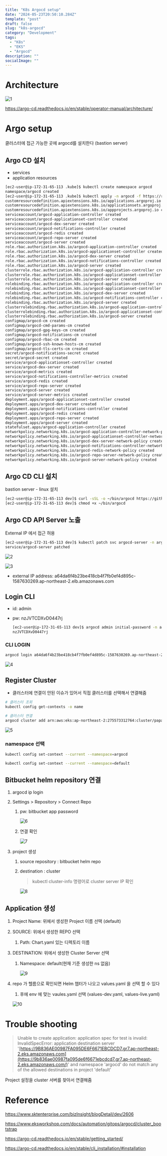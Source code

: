 ```yaml
---
title: "K8s Argocd setup"
date: "2024-05-23T20:50:10.284Z"
template: "post"
draft: false
slug: "k8s-argocd"
category: "Development"
tags:
  - "K8s"
  - "EKS"
  - "Argocd"
description: ""
socialImage: ""
---
```


# Architecture

![1](/media/argo_1.jpg)

https://argo-cd.readthedocs.io/en/stable/operator-manual/architecture/

# Argo setup

클러스터에 접근 가능한 곳에 argocd를 설치한다 (bastion server)

## Argo CD 설치

- services
- application resources

```bash
[ec2-user@ip-172-31-65-113 .kube]$ kubectl create namespace argocd
namespace/argocd created
[ec2-user@ip-172-31-65-113 .kube]$ kubectl apply -n argocd -f https://raw.githubusercontent.com/argoproj/argo-cd/stable/manifests/install.yaml
customresourcedefinition.apiextensions.k8s.io/applications.argoproj.io created
customresourcedefinition.apiextensions.k8s.io/applicationsets.argoproj.io created
customresourcedefinition.apiextensions.k8s.io/appprojects.argoproj.io created
serviceaccount/argocd-application-controller created
serviceaccount/argocd-applicationset-controller created
serviceaccount/argocd-dex-server created
serviceaccount/argocd-notifications-controller created
serviceaccount/argocd-redis created
serviceaccount/argocd-repo-server created
serviceaccount/argocd-server created
role.rbac.authorization.k8s.io/argocd-application-controller created
role.rbac.authorization.k8s.io/argocd-applicationset-controller created
role.rbac.authorization.k8s.io/argocd-dex-server created
role.rbac.authorization.k8s.io/argocd-notifications-controller created
role.rbac.authorization.k8s.io/argocd-server created
clusterrole.rbac.authorization.k8s.io/argocd-application-controller created
clusterrole.rbac.authorization.k8s.io/argocd-applicationset-controller created
clusterrole.rbac.authorization.k8s.io/argocd-server created
rolebinding.rbac.authorization.k8s.io/argocd-application-controller created
rolebinding.rbac.authorization.k8s.io/argocd-applicationset-controller created
rolebinding.rbac.authorization.k8s.io/argocd-dex-server created
rolebinding.rbac.authorization.k8s.io/argocd-notifications-controller created
rolebinding.rbac.authorization.k8s.io/argocd-server created
clusterrolebinding.rbac.authorization.k8s.io/argocd-application-controller created
clusterrolebinding.rbac.authorization.k8s.io/argocd-applicationset-controller created
clusterrolebinding.rbac.authorization.k8s.io/argocd-server created
configmap/argocd-cm created
configmap/argocd-cmd-params-cm created
configmap/argocd-gpg-keys-cm created
configmap/argocd-notifications-cm created
configmap/argocd-rbac-cm created
configmap/argocd-ssh-known-hosts-cm created
configmap/argocd-tls-certs-cm created
secret/argocd-notifications-secret created
secret/argocd-secret created
service/argocd-applicationset-controller created
service/argocd-dex-server created
service/argocd-metrics created
service/argocd-notifications-controller-metrics created
service/argocd-redis created
service/argocd-repo-server created
service/argocd-server created
service/argocd-server-metrics created
deployment.apps/argocd-applicationset-controller created
deployment.apps/argocd-dex-server created
deployment.apps/argocd-notifications-controller created
deployment.apps/argocd-redis created
deployment.apps/argocd-repo-server created
deployment.apps/argocd-server created
statefulset.apps/argocd-application-controller created
networkpolicy.networking.k8s.io/argocd-application-controller-network-policy created
networkpolicy.networking.k8s.io/argocd-applicationset-controller-network-policy created
networkpolicy.networking.k8s.io/argocd-dex-server-network-policy created
networkpolicy.networking.k8s.io/argocd-notifications-controller-network-policy created
networkpolicy.networking.k8s.io/argocd-redis-network-policy created
networkpolicy.networking.k8s.io/argocd-repo-server-network-policy created
networkpolicy.networking.k8s.io/argocd-server-network-policy created
```

## **Argo CD CLI 설치**

bastion server - linux 설치

```bash
[ec2-user@ip-172-31-65-113 dev]$ curl -sSL -o ~/bin/argocd https://github.com/argoproj/argo-cd/releases/latest/download/argocd-linux-amd64
[ec2-user@ip-172-31-65-113 dev]$ chmod +x ~/bin/argocd
```

## **Argo CD API Server 노출**

External IP 에서 접근 허용

```bash
[ec2-user@ip-172-31-65-113 dev]$ kubectl patch svc argocd-server -n argocd -p '{"spec": {"type": "LoadBalancer"}}'
service/argocd-server patched
```

![2](/media/argo_2.jpg)

![3](/media/argo_3.jpg)

- external IP address: a64da6f4b23be418cb4f7fb0ef4d895c-1587630269.ap-northeast-2.elb.amazonaws.com

## Login CLI

- id: admin
- pw: nzJVTCDXvD0447rj
    
    ```bash
    [ec2-user@ip-172-31-65-113 dev]$ argocd admin initial-password -n argocd
    nzJVTCDXvD0447rj
    ```
    

### CLI LOGIN

```bash
argocd login a64da6f4b23be418cb4f7fb0ef4d895c-1587630269.ap-northeast-2.elb.amazonaws.com:443
```

![4](/media/argo_4.jpg)

## Register Cluster

- 클러스터에 연결이 안된 이슈가 있어서 직접 클러스터를 선택해서 연결해줌

```bash
# 클러스터 조회
kubectl config get-contexts -o name

# 클러스터 연결
argocd cluster add arn:aws:eks:ap-northeast-2:275573312764:cluster/papa-dev-eks-cluster
```

![5](/media/argo_5.jpg)

### namespace 선택

```bash
kubectl config set-context --current --namespace=argocd

kubectl config set-context --current --namespace=default
```

## Bitbucket  helm repository 연결

1. argocd ip login
2. Settings > Repository > Connect Repo
    1. pw: bitbucket app password
        
        ![6](/media/argo_6.jpg)
        
    2. 연결 확인
        
        ![7](/media/argo_7.jpg)
        
3. project 생성
    1. source repository : bitbucket helm repo
    2. destination : cluster
        
        > kubectl cluster-info 명령어로 cluster server IP 확인
        > 
        
        ![8](/media/argo_8.jpg)
        

## Application 생성

1. Project Name: 위에서 생성한 Project 이름 선택 (default)
2. SOURCE: 위에서 생성한 REPO 선택 
    1. Path: Chart.yaml 있는 디렉토리 이름
3. DESTINATION: 위에서 생성한 Cluster Server 선택
    1. Namespace: default(현재 기준 생성한 ns 없음)
        
        ![9](/media/argo_9.jpg)
        
4. repo 가 헬름으로 확인되면 Helm 챕터가 나오고 values.yaml 을 선택 할 수 있다
    1. 후에 env 에 맞는 vaules.yaml 선택 (values-dev.yaml, values-live.yaml)
    
    ![10](/media/argo_10.jpg)
    

# Trouble shooting

> Unable to create application: application spec for test is invalid: InvalidSpecError: application destination server 
'[https://9B836AE00987FA095DE6F6671EBCDCD7.gr7.ap-northeast-2.eks.amazonaws.com](https://9b836ae00987fa095de6f6671ebcdcd7.gr7.ap-northeast-2.eks.amazonaws.com/)' and namespace 'argocd' do not match any of the allowed destinations in project 'default'
> 

Project 설정을 cluster 서버를 찾아서 연결해줌

# Reference

https://www.sktenterprise.com/bizInsight/blogDetail/dev/2606

https://www.eksworkshop.com/docs/automation/gitops/argocd/cluster_bootstrap

https://argo-cd.readthedocs.io/en/stable/getting_started/

https://argo-cd.readthedocs.io/en/stable/cli_installation/#installation